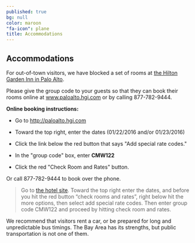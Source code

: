 ```yaml
---
published: true
bg: null
color: maroon
"fa-icon": plane
title: Accommodations
---
```








## Accommodations

For out-of-town visitors, we have blocked a set of rooms at [the Hilton Garden Inn in Palo Alto](http://hiltongardeninn3.hilton.com/en/hotels/california/hilton-garden-inn-palo-alto-PAOCRGI/index.html).

Please give the group code to your guests so that they can book their rooms online  at www.paloalto.hgi.com or by calling 877-782-9444.
 
**Online booking instructions:**

- Go to http://paloalto.hgi.com

- Toward the top right, enter the dates (01/22/2016 and/or 01/23/2016)

- Click the link below the red button that says "Add special rate codes."

- In the "group code" box, enter **CMW122**

- Click the red "Check Room and Rates" button.
 
Or call 877-782-9444 to book over the phone.


> Go to [the hotel site](http://paloalto.hgi.com).
Toward the top right enter the dates,  and before you hit the red button “check rooms and rates”, right below hit the more options, then select add special rate codes.  Then enter group code CMW122  and proceed by hitting check room and rates.

We recommend that visitors rent a car, or be prepared for long and unpredictable bus timings. The Bay Area has its strengths, but public transportation is not one of them.
